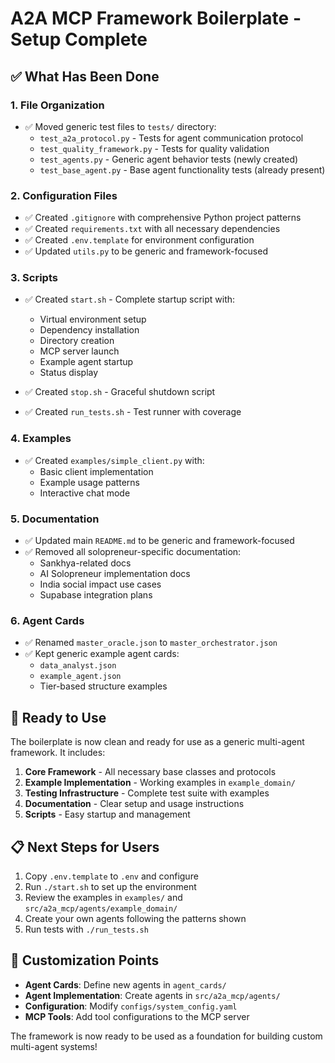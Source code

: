 # A2A MCP Framework Boilerplate - Setup Complete

## ✅ What Has Been Done

### 1. **File Organization**
- ✅ Moved generic test files to `tests/` directory:
  - `test_a2a_protocol.py` - Tests for agent communication protocol
  - `test_quality_framework.py` - Tests for quality validation
  - `test_agents.py` - Generic agent behavior tests (newly created)
  - `test_base_agent.py` - Base agent functionality tests (already present)

### 2. **Configuration Files**
- ✅ Created `.gitignore` with comprehensive Python project patterns
- ✅ Created `requirements.txt` with all necessary dependencies
- ✅ Created `.env.template` for environment configuration
- ✅ Updated `utils.py` to be generic and framework-focused

### 3. **Scripts**
- ✅ Created `start.sh` - Complete startup script with:
  - Virtual environment setup
  - Dependency installation
  - Directory creation
  - MCP server launch
  - Example agent startup
  - Status display
  
- ✅ Created `stop.sh` - Graceful shutdown script
- ✅ Created `run_tests.sh` - Test runner with coverage

### 4. **Examples**
- ✅ Created `examples/simple_client.py` with:
  - Basic client implementation
  - Example usage patterns
  - Interactive chat mode

### 5. **Documentation**
- ✅ Updated main `README.md` to be generic and framework-focused
- ✅ Removed all solopreneur-specific documentation:
  - Sankhya-related docs
  - AI Solopreneur implementation docs
  - India social impact use cases
  - Supabase integration plans

### 6. **Agent Cards**
- ✅ Renamed `master_oracle.json` to `master_orchestrator.json`
- ✅ Kept generic example agent cards:
  - `data_analyst.json`
  - `example_agent.json`
  - Tier-based structure examples

## 🚀 Ready to Use

The boilerplate is now clean and ready for use as a generic multi-agent framework. It includes:

1. **Core Framework** - All necessary base classes and protocols
2. **Example Implementation** - Working examples in `example_domain/`
3. **Testing Infrastructure** - Complete test suite with examples
4. **Documentation** - Clear setup and usage instructions
5. **Scripts** - Easy startup and management

## 📋 Next Steps for Users

1. Copy `.env.template` to `.env` and configure
2. Run `./start.sh` to set up the environment
3. Review the examples in `examples/` and `src/a2a_mcp/agents/example_domain/`
4. Create your own agents following the patterns shown
5. Run tests with `./run_tests.sh`

## 🔧 Customization Points

- **Agent Cards**: Define new agents in `agent_cards/`
- **Agent Implementation**: Create agents in `src/a2a_mcp/agents/`
- **Configuration**: Modify `configs/system_config.yaml`
- **MCP Tools**: Add tool configurations to the MCP server

The framework is now ready to be used as a foundation for building custom multi-agent systems!